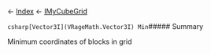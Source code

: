 ← [Index](Api-Index) ← [IMyCubeGrid](VRage.Game.ModAPI.Ingame.IMyCubeGrid)

```csharp[Vector3I](VRageMath.Vector3I) Min```##### Summary

Minimum coordinates of blocks in grid

